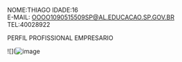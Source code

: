 NOME:THIAGO    IDADE:16        
E-MAIL: OOOO1090515509SP@AL.EDUCACAO.SP.GOV.BR            
TEL:40028922

PERFIL PROFISSIONAL
EMPRESARIO

![](![image](https://github.com/Thiag0777/Thiag0777/assets/172391976/78f5936e-a152-4708-8bfc-cf9261260869)
